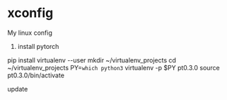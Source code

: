 # xconfig

My linux config

1. install pytorch

pip install virtualenv --user
mkdir ~/virtualenv_projects
cd ~/virtualenv_projects
PY=`which python3`
virtualenv -p $PY pt0.3.0
source pt0.3.0/bin/activate

update
